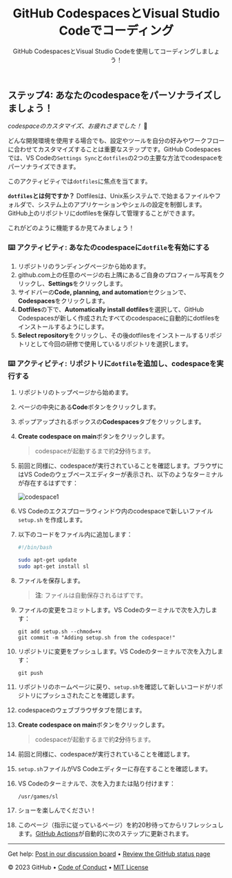 <header>

<!--
  <<< Author notes: Course header >>>
  Read <https://skills.github.com/quickstart> for more information about how to build courses using this template.
  Include a 1280×640 image, course name in sentence case, and a concise description in emphasis.
  In your repository settings: enable template repository, add your 1280×640 social image, auto delete head branches.
  Next to "About", add description & tags; disable releases, packages, & environments.
  Add your open source license, GitHub uses the MIT license.
-->

# GitHub CodespacesとVisual Studio Codeでコーディング

GitHub CodespacesとVisual Studio Codeを使用してコーディングしましょう！

</header>

<!--
  <<< Author notes: Step 4 >>>
  Start this step by acknowledging the previous step.
  Define terms and link to docs.github.com.
-->

## ステップ4: あなたのcodespaceをパーソナライズしましょう！

_codespaceのカスタマイズ、お疲れさまでした！_ 🥳

どんな開発環境を使用する場合でも、設定やツールを自分の好みやワークフローに合わせてカスタマイズすることは重要なステップです。GitHub Codespacesでは、VS Codeの`Settings Sync`と`dotfiles`の2つの主要な方法でcodespaceをパーソナライズできます。

このアクティビティでは`dotfiles`に焦点を当てます。

**`dotfiles`とは何ですか？** Dotfilesは、Unix系システムで.で始まるファイルやフォルダで、システム上のアプリケーションやシェルの設定を制御します。GitHub上のリポジトリにdotfilesを保存して管理することができます。

これがどのように機能するか見てみましょう！

### :keyboard: アクティビティ: あなたのcodespaceに`dotfile`を有効にする

1. リポジトリのランディングページから始めます。
1. github.com上の任意のページの右上隅にあるご自身のプロフィール写真をクリックし、**Settings**をクリックします。
1. サイドバーの**Code, planning, and automation**セクションで、**Codespaces**をクリックします。
1. **Dotfiles**の下で、**Automatically install dotfiles**を選択して、GitHub Codespacesが新しく作成されたすべてのcodespaceに自動的にdotfilesをインストールするようにします。
1. **Select repository**をクリックし、その後dotfilesをインストールするリポジトリとして今回の研修で使用しているリポジトリを選択します。

### :keyboard: アクティビティ: リポジトリに`dotfile`を追加し、codespaceを実行する

1. リポジトリのトップページから始めます。
1. ページの中央にある**Code**ボタンをクリックします。
1. ポップアップされるボックスの**Codespaces**タブをクリックします。
1. **Create codespace on main**ボタンをクリックします。

   > codespaceが起動するまで約**2分**待ちます。

1. 前回と同様に、codespaceが実行されていることを確認します。ブラウザにはVS Codeのウェブベースエディターが表示され、以下のようなターミナルが存在するはずです：

   ![codespace1](https://user-images.githubusercontent.com/26442605/207355196-71aab43f-35a9-495b-bcfe-bf3773c2f1b3.png)

1. VS Codeのエクスプローラウィンドウ内のcodespaceで新しいファイル `setup.sh` を作成します。
1. 以下のコードをファイル内に追加します：

   ```bash
   #!/bin/bash

   sudo apt-get update
   sudo apt-get install sl
   ```

1. ファイルを保存します。
   > **注**: ファイルは自動保存されるはずです。
1. ファイルの変更をコミットします。VS Codeのターミナルで次を入力します：

   ```shell
   git add setup.sh --chmod=+x
   git commit -m "Adding setup.sh from the codespace!"
   ```


1. リポジトリに変更をプッシュします。VS Codeのターミナルで次を入力します：


   ```shell
   git push
   ```
1. リポジトリのホームページに戻り、`setup.sh`を確認して新しいコードがリポジトリにプッシュされたことを確認します。
1. codespaceのウェブブラウザタブを閉じます。
1. **Create codespace on main**ボタンをクリックします。

   > codespaceが起動するまで約**2分**待ちます。

1. 前回と同様に、codespaceが実行されていることを確認します。
1. `setup.sh`ファイルがVS Codeエディターに存在することを確認します。
1. VS Codeのターミナルで、次を入力または貼り付けます：

   ```shell
   /usr/games/sl
   ```

1. ショーを楽しんでください！
1. このページ（指示に従っているページ）を約20秒待ってからリフレッシュします。[GitHub Actions](https://docs.github.com/en/actions)が自動的に次のステップに更新されます。

<footer>

<!--
  <<< Author notes: Footer >>>
  Add a link to get support, GitHub status page, code of conduct, license link.
-->

---

Get help: [Post in our discussion board](https://github.com/orgs/skills/discussions/categories/code-with-codespaces) &bull; [Review the GitHub status page](https://www.githubstatus.com/)

&copy; 2023 GitHub &bull; [Code of Conduct](https://www.contributor-covenant.org/version/2/1/code_of_conduct/code_of_conduct.md) &bull; [MIT License](https://gh.io/mit)

</footer>
